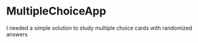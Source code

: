 # MultipleChoiceApp
I needed a simple solution to study multiple choice cards with randomized answers
